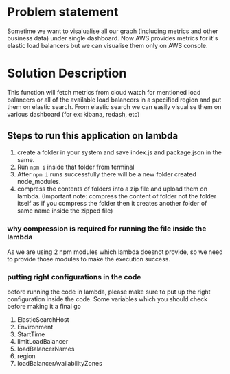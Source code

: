 # Problem statement
Sometime we want to visalualise all our graph (including metrics and other business data) under single dashboard. Now AWS provides metrics for it's elastic load balancers but we can visualise them only on AWS console.

# Solution Description

This function will fetch metrics from cloud watch for mentioned load balancers or all of the available load balancers in a specified region and put them on elastic search. From elastic search we can easily visualise them on various dashboard (for ex: kibana, redash, etc)

## Steps to run this application on lambda
1. create a folder in your system and save index.js and package.json in the same.
2. Run `npm i` inside that folder from terminal
3. After `npm i` runs successfully there will be a new folder created node_modules.
4. compress the contents of folders into a zip file and upload them on lambda. (Important note: compress the content of folder not the folder itself as if you compress the folder then it creates another folder of same name inside the zipped file)

### why compression is required for running the file inside the lambda
As we are using 2 npm modules which lambda doesnot provide, so we need to provide those modules to make the execution success.

### putting right configurations in the code
before running the code in lambda, please make sure to put up the right configuration inside the code. Some variables which you should check before making it a final go
1. ElasticSearchHost
2. Environment
3. StartTime
4. limitLoadBalancer
5. loadBalancerNames
6. region
7. loadBalancerAvailabilityZones